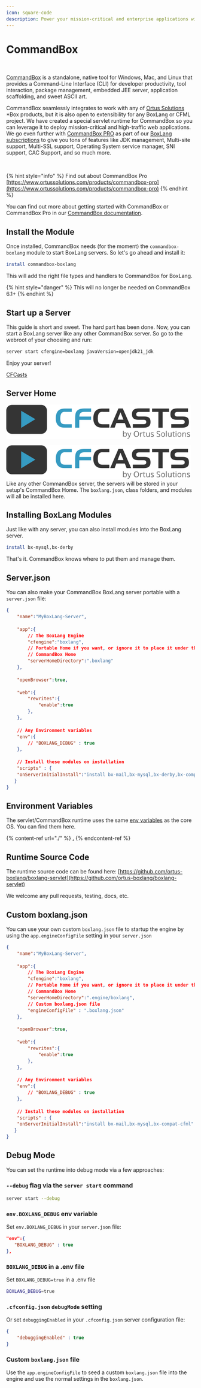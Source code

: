 ```yaml
---
icon: square-code
description: Power your mission-critical and enterprise applications with CommandBox
---
```


# CommandBox

<figure><img src="../../.gitbook/assets/commandbox.png" alt=""><figcaption></figcaption></figure>

[CommandBox](https://commandbox.ortusbooks.com/) is a standalone, native tool for Windows, Mac, and Linux that provides a Command-Line Interface (CLI) for developer productivity, tool interaction, package management, embedded JEE server, application scaffolding, and sweet ASCII art.

CommandBox seamlessly integrates to work with any of [Ortus Solutions](http://www.ortussolutions.com/products) \*Box products, but it is also open to extensibility for any BoxLang or CFML project. We have created a special servlet runtime for CommandBox so you can leverage it to deploy mission-critical and high-traffic web applications. We go even further with [CommandBox PRO](https://www.ortussolutions.com/products/commandbox-pro) as part of our [BoxLang subscriptions](https://boxlang.io/plans) to give you tons of features like JDK management, Multi-site support, Multi-SSL support, Operating System service manager, SNI support, CAC Support, and so much more.

<figure><img src="../../.gitbook/assets/image (1) (1) (1) (1).png" alt="" width="156"><figcaption></figcaption></figure>

{% hint style="info" %}
Find out about CommandBox Pro [https://www.ortussolutions.com/products/commandbox-pro](https://www.ortussolutions.com/products/commandbox-pro)
{% endhint %}

You can find out more about getting started with CommandBox or CommandBox Pro in our [CommandBox documentation](https://commandbox.ortusbooks.com/getting-started-guide).

## Install the Module <a href="#versioning" id="versioning"></a>

Once installed, CommandBox needs (for the moment) the `commandbox-boxlang` module to start BoxLang servers. So let's go ahead and install it:

```bash
install commandbox-boxlang
```

This will add the right file types and handlers to CommandBox for BoxLang.

{% hint style="danger" %}
This will no longer be needed on CommandBox 6.1+
{% endhint %}

## Start up a Server

This guide is short and sweet. The hard part has been done. Now, you can start a BoxLang server like any other CommandBox server. So go to the webroot of your choosing and run:

```bash
server start cfengine=boxlang javaVersion=openjdk21_jdk
```

Enjoy your server!

[CFCasts](https://drive.google.com/file/d/1xOK5uYmRClYJcESE8_uSdjUzwJ5fU-r-/view?usp=drive_link)

## Server Home

[![Open Video In CFCasts](<../../.gitbook/assets/cfcasts (2).svg>)](https://drive.google.com/file/d/1xOK5uYmRClYJcESE8_uSdjUzwJ5fU-r-/view?usp=drive_link)

<img src="../../.gitbook/assets/cfcasts (2).svg" alt="" data-size="line">Like any other CommandBox server, the servers will be stored in your setup's CommandBox Home. The `boxlang.json`, class folders, and modules will all be installed here.

## Installing BoxLang Modules

Just like with any server, you can also install modules into the BoxLang server.

```bash
install bx-mysql,bx-derby
```

That's it. CommandBox knows where to put them and manage them.

## Server.json

You can also make your CommandBox BoxLang server portable with a `server.json` file:

```json
{
    "name":"MyBoxLang-Server",

    "app":{
        // The BoxLang Engine
        "cfengine":"boxlang",
        // Portable Home if you want, or ignore it to place it under the
        // CommandBox Home
        "serverHomeDirectory":".boxlang"
    },

    "openBrowser":true,

    "web":{
        "rewrites":{
            "enable":true
        },
    },

    // Any Environment variables
    "env":{
        // "BOXLANG_DEBUG" : true
    },

    // Install these modules on installation
    "scripts" : {
 	"onServerInitialInstall":"install bx-mail,bx-mysql,bx-derby,bx-compat-cfml"
   }
}
```

## Environment Variables

The servlet/CommandBox runtime uses the same [env variables](./#environment-variables) as the core OS. You can find them here.

{% content-ref url="./" %}
[.](./)
{% endcontent-ref %}

## Runtime Source Code

The runtime source code can be found here: [https://github.com/ortus-boxlang/boxlang-servlet](https://github.com/ortus-boxlang/boxlang-servlet)

We welcome any pull requests, testing, docs, etc.

## Custom boxlang.json

You can use your own custom `boxlang.json` file to startup the engine by using the `app.engineConfigFile` setting in your `server.json`

```json
{
    "name":"MyBoxLang-Server",

    "app":{
        // The BoxLang Engine
        "cfengine":"boxlang",
        // Portable Home if you want, or ignore it to place it under the
        // CommandBox Home
        "serverHomeDirectory":".engine/boxlang",
        // Custom boxlang.json file
        "engineConfigFile" : ".boxlang.json"
    },

    "openBrowser":true,

    "web":{
        "rewrites":{
            "enable":true
        },
    },

    // Any Environment variables
    "env":{
        // "BOXLANG_DEBUG" : true
    },

    // Install these modules on installation
    "scripts" : {
 	"onServerInitialInstall":"install bx-mail,bx-mysql,bx-compat-cfml"
   }
}
```

## Debug Mode

You can set the runtime into debug mode via a few approaches:

### `--debug` flag via the `server start` command

```bash
server start --debug
```

### `env.BOXLANG_DEBUG` env variable

Set `env.BOXLANG_DEBUG` in your `server.json` file:

```json
"env":{
   "BOXLANG_DEBUG" : true
},
```

### `BOXLANG_DEBUG` in a .env file

Set `BOXLANG_DEBUG=true` in a .env file

```bash
BOXLANG_DEBUG=true
```

### `.cfconfig.json` `debugMode` setting

Or set `debuggingEnabled` in your `.cfconfig.json` server configuration file:

```json
{
    "debuggingEnabled" : true
}
```

### Custom `boxlang.json` file

Use the `app.engineConfigFile` to seed a custom `boxlang.json` file into the engine and use the normal settings in the `boxlang.json`.
